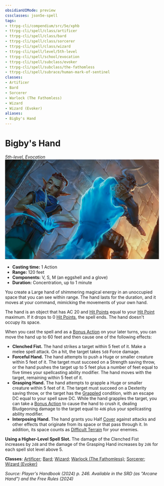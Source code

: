 ```yaml
---
obsidianUIMode: preview
cssclasses: json5e-spell
tags:
- ttrpg-cli/compendium/src/5e/xphb
- ttrpg-cli/spell/class/artificer
- ttrpg-cli/spell/class/bard
- ttrpg-cli/spell/class/sorcerer
- ttrpg-cli/spell/class/wizard
- ttrpg-cli/spell/level/5th-level
- ttrpg-cli/spell/school/evocation
- ttrpg-cli/spell/subclass/evoker
- ttrpg-cli/spell/subclass/the-fathomless
- ttrpg-cli/spell/subrace/human-mark-of-sentinel
classes:
- Artificer
- Bard
- Sorcerer
- Warlock (The Fathomless)
- Wizard
- Wizard (Evoker)
aliases:
- Bigby's Hand
---
```

# Bigby's Hand
*5th-level, Evocation*  
![](Інструменти%20ДМ/CLI/spells/img/bigbys-hand.webp#right)

- **Casting time:** 1 Action
- **Range:** 120 feet
- **Components:** V, S, M (an eggshell and a glove)
- **Duration:** Concentration, up to 1 minute

You create a Large hand of shimmering magical energy in an unoccupied space that you can see within range. The hand lasts for the duration, and it moves at your command, mimicking the movements of your own hand.

The hand is an object that has AC 20 and [Hit Points](Інструменти%20ДМ/CLI/rules/variant-rules/hit-points-xphb.md) equal to your [Hit Point](Інструменти%20ДМ/CLI/rules/variant-rules/hit-points-xphb.md) maximum. If it drops to 0 [Hit Points](Інструменти%20ДМ/CLI/rules/variant-rules/hit-points-xphb.md), the spell ends. The hand doesn't occupy its space.

When you cast the spell and as a [Bonus Action](Інструменти%20ДМ/CLI/rules/variant-rules/bonus-action-xphb.md) on your later turns, you can move the hand up to 60 feet and then cause one of the following effects:

- **Clenched Fist.** The hand strikes a target within 5 feet of it. Make a melee spell attack. On a hit, the target takes `5d8` Force damage.  
- **Forceful Hand.** The hand attempts to push a Huge or smaller creature within 5 feet of it. The target must succeed on a Strength saving throw, or the hand pushes the target up to 5 feet plus a number of feet equal to five times your spellcasting ability modifier. The hand moves with the target, remaining within 5 feet of it.  
- **Grasping Hand.** The hand attempts to grapple a Huge or smaller creature within 5 feet of it. The target must succeed on a Dexterity saving throw, or the target has the [Grappled](Інструменти%20ДМ/CLI/rules/conditions.md#Grappled) condition, with an escape DC equal to your spell save DC. While the hand grapples the target, you can take a [Bonus Action](Інструменти%20ДМ/CLI/rules/variant-rules/bonus-action-xphb.md) to cause the hand to crush it, dealing Bludgeoning damage to the target equal to `4d6` plus your spellcasting ability modifier.  
- **Interposing Hand.** The hand grants you Half [Cover](Інструменти%20ДМ/CLI/rules/variant-rules/cover-xphb.md) against attacks and other effects that originate from its space or that pass through it. In addition, its space counts as [Difficult Terrain](Інструменти%20ДМ/CLI/rules/variant-rules/difficult-terrain-xphb.md) for your enemies.  

**Using a Higher-Level Spell Slot.** The damage of the Clenched Fist increases by `2d8` and the damage of the Grasping Hand increases by `2d6` for each spell slot level above 5.

**Classes**: [Artificer](Інструменти%20ДМ/CLI/lists/list-spells-classes-artificer.md); [Bard](Інструменти%20ДМ/CLI/lists/list-spells-classes-bard.md); [Wizard](Інструменти%20ДМ/CLI/lists/list-spells-classes-wizard.md); [Warlock (The Fathomless)](Інструменти%20ДМ/CLI/lists/list-spells-classes-the-fathomless-tce.md "subclass=TCE;class=XPHB"); [Sorcerer](Інструменти%20ДМ/CLI/lists/list-spells-classes-sorcerer.md); [Wizard (Evoker)](Інструменти%20ДМ/CLI/lists/list-spells-classes-evoker-xphb.md "subclass=XPHB;class=XPHB")

*Source: Player's Handbook (2024) p. 246. Available in the <span title='Systems Reference Document (5.2)'>SRD</span> (as "Arcane Hand") and the Free Rules (2024)*